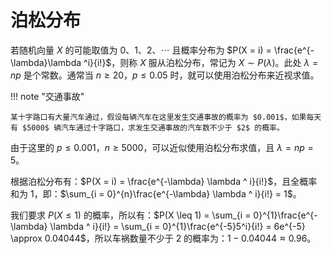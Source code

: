 # 泊松分布

若随机向量 $X$ 的可能取值为 $0、1、2、\cdots$ 且概率分布为 $P(X = i) = \frac{e^{- \lambda}\lambda ^i}{i!}$，则称 $X$ 服从泊松分布，常记为 $X \sim P(\lambda)$。此处 $\lambda = np$ 是个常数。通常当 $n \geq 20，p \leq 0.05$ 时，就可以使用泊松分布来近视求值。

!!! note "交通事故"

    某十字路口有大量汽车通过，假设每辆汽车在这里发生交通事故的概率为 $0.001$，如果每天有 $5000$ 辆汽车通过十字路口，求发生交通事故的汽车数不少于 $2$ 的概率。

由于这里的 $p \leq 0.001，n \geq 5000$，可以近似使用泊松分布求值，且 $\lambda = np = 5$。

根据泊松分布有：$P(X = i) = \frac{e^{-\lambda} \lambda ^ i}{i!}$，且全概率和为 $1$，即：$\sum_{i = 0}^{n}\frac{e^{-\lambda} \lambda ^ i}{i!} = 1$。

我们要求 $P(X \leq 1)$ 的概率，所以有：$P(X \leq 1) = \sum_{i = 0}^{1}\frac{e^{-\lambda} \lambda ^ i}{i!} = \sum_{i = 0}^{1}\frac{e^{-5}5^i}{i!} = 6e^{-5} \approx 0.04044$，所以车祸数量不少于 $2$ 的概率为：$1 - 0.04044 \approx 0.96$。